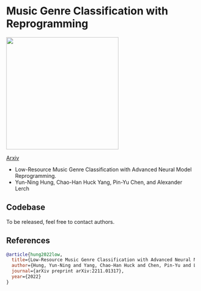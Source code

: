 # Music Genre Classification with Reprogramming

<img src="https://github.com/biboamy/music-repro/blob/main/music-repro.png" width="300">

[Arxiv](https://arxiv.org/abs/2211.01317)

- Low-Resource Music Genre Classification with Advanced Neural Model Reprogramming. 
- Yun-Ning Hung, Chao-Han Huck Yang, Pin-Yu Chen, and Alexander Lerch


## Codebase
To be released, feel free to contact authors. 

## References

```bib
@article{hung2022low,
  title={Low-Resource Music Genre Classification with Advanced Neural Model Reprogramming},
  author={Hung, Yun-Ning and Yang, Chao-Han Huck and Chen, Pin-Yu and Lerch, Alexander},
  journal={arXiv preprint arXiv:2211.01317},
  year={2022}
}
```
